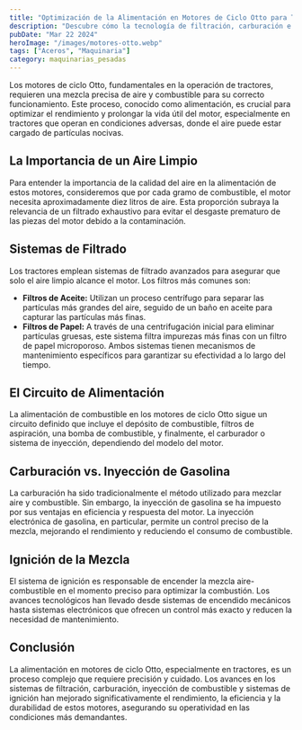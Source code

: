 ```yaml
---
title: "Optimización de la Alimentación en Motores de Ciclo Otto para Tractores"
description: "Descubre cómo la tecnología de filtración, carburación e inyección de combustible mejora la eficiencia y durabilidad de los motores de ciclo Otto en tractores, asegurando un rendimiento óptimo."
pubDate: "Mar 22 2024"
heroImage: "/images/motores-otto.webp"
tags: ["Aceros", "Maquinaria"]
category: maquinarias_pesadas
---
```


Los motores de ciclo Otto, fundamentales en la operación de tractores, requieren una mezcla precisa de aire y combustible para su correcto funcionamiento. Este proceso, conocido como alimentación, es crucial para optimizar el rendimiento y prolongar la vida útil del motor, especialmente en tractores que operan en condiciones adversas, donde el aire puede estar cargado de partículas nocivas.

## La Importancia de un Aire Limpio

Para entender la importancia de la calidad del aire en la alimentación de estos motores, consideremos que por cada gramo de combustible, el motor necesita aproximadamente diez litros de aire. Esta proporción subraya la relevancia de un filtrado exhaustivo para evitar el desgaste prematuro de las piezas del motor debido a la contaminación.

## Sistemas de Filtrado

Los tractores emplean sistemas de filtrado avanzados para asegurar que solo el aire limpio alcance el motor. Los filtros más comunes son:

- **Filtros de Aceite:** Utilizan un proceso centrífugo para separar las partículas más grandes del aire, seguido de un baño en aceite para capturar las partículas más finas.
- **Filtros de Papel:** A través de una centrifugación inicial para eliminar partículas gruesas, este sistema filtra impurezas más finas con un filtro de papel microporoso.
  Ambos sistemas tienen mecanismos de mantenimiento específicos para garantizar su efectividad a lo largo del tiempo.

## El Circuito de Alimentación

La alimentación de combustible en los motores de ciclo Otto sigue un circuito definido que incluye el depósito de combustible, filtros de aspiración, una bomba de combustible, y finalmente, el carburador o sistema de inyección, dependiendo del modelo del motor.

## Carburación vs. Inyección de Gasolina

La carburación ha sido tradicionalmente el método utilizado para mezclar aire y combustible. Sin embargo, la inyección de gasolina se ha impuesto por sus ventajas en eficiencia y respuesta del motor. La inyección electrónica de gasolina, en particular, permite un control preciso de la mezcla, mejorando el rendimiento y reduciendo el consumo de combustible.

## Ignición de la Mezcla

El sistema de ignición es responsable de encender la mezcla aire-combustible en el momento preciso para optimizar la combustión. Los avances tecnológicos han llevado desde sistemas de encendido mecánicos hasta sistemas electrónicos que ofrecen un control más exacto y reducen la necesidad de mantenimiento.

## Conclusión

La alimentación en motores de ciclo Otto, especialmente en tractores, es un proceso complejo que requiere precisión y cuidado. Los avances en los sistemas de filtración, carburación, inyección de combustible y sistemas de ignición han mejorado significativamente el rendimiento, la eficiencia y la durabilidad de estos motores, asegurando su operatividad en las condiciones más demandantes.

